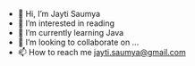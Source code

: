 - 👋 Hi, I’m Jayti Saumya
- 👀 I’m interested in reading
- 🌱 I’m currently learning Java
- 💞️ I’m looking to collaborate on ...
- 📫 How to reach me jayti.saumya@gmail.com

<!---
jaytiSaumya/jaytiSaumya is a ✨ special ✨ repository because its `README.md` (this file) appears on your GitHub profile.
You can click the Preview link to take a look at your changes.
--->
